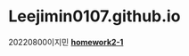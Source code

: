 # Leejimin0107.github.io
20220800이지민
[**homework2-1**](https://leejimin0107.github.io/homework2-1.html)

